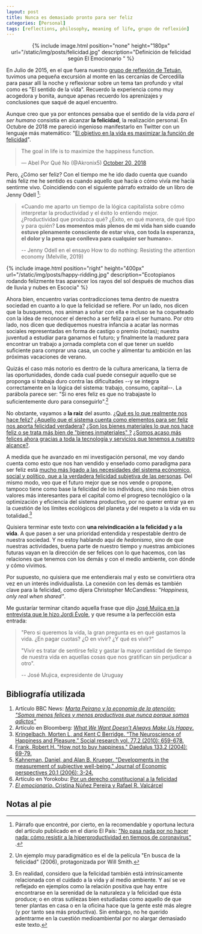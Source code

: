 ```yaml
---
layout: post
title: Nunca es demasiado pronto para ser feliz
categories: [Personal]
tags: [reflections, philosophy, meaning of life, grupo de reflexión]
---
```


<center>
{% include image.html position="none" height="180px" url="/static/img/posts/felicidad.jpg" description="Definición de felicidad según El Emocionario " %}
</center>

En Julio de 2015, en el que fuera nuestro [grupo de reflexión de Tetuán](https://grupodereflexion.wordpress.com), tuvimos una pequeña excursión al monte en las cercanías de Cercedilla para pasar allí la noche y reflexionar sobre un tema tan profundo y vital como es "El sentido de la vida". Recuerdo la experiencia como muy acogedora y bonita, aunque apenas recuerdo los aprenizajes y conclusiones que saqué de aquel encuentro.

Aunque creo que ya por entonces pensaba que el sentido de la vida _para el ser humano_ consistía en alcanzar **la felicidad**, la realización personal. En Octubre de 2018 me pareció ingenioso manifestarlo en Twitter con un lenguaje más matemático: "[El objetivo en la vida es maximizar la función de felicidad](https://twitter.com/Akronix5/status/1053706757372043265?s=20
)".

<blockquote class="twitter-tweet"><p lang="en" dir="ltr">The goal in life is to maximize the happiness function.</p>&mdash; Abel Por Qué No (@Akronix5) <a href="https://twitter.com/Akronix5/status/1053706757372043265?ref_src=twsrc%5Etfw">October 20, 2018</a></blockquote> <script async src="https://platform.twitter.com/widgets.js" charset="utf-8"></script>


Pero, ¿Cómo ser feliz? Con el tiempo me he ido dado cuenta que cuando más feliz me he sentido es cuando aquello que hacía o cómo vivía me hacía sentirme vivo. Coincidiendo con el siguiente párrafo extraído de un libro de Jenny Odell [^1]:

> «Cuando me aparto un tiempo de la lógica capitalista sobre cómo interpretar la productividad y el éxito lo entiendo mejor. ¿Productividad que produzca qué? ¿Éxito, en qué manera, de qué tipo y para quién? **Los momentos más plenos de mi vida han sido cuando estuve plenamente consciente de estar viva, con toda la esperanza, el dolor y la pena que conlleva para cualquier ser humano**».
>
> -- Jenny Odell en el ensayo How to do nothing: Resisting the attention economy  (Melville, 2019)

[^1]: Párrafo que encontré, por cierto, en la recomendable y oportuna lectura del artículo publicado en el diario El País: ["No pasa nada por no hacer nada: cómo resistir a la hiperproductividad en tiempos de coronavirus" ](https://smoda.elpais.com/belleza/ducharse-todos-los-dias-importa-aunque-no-salgas-de-casa/).

{% include image.html position="right" height="400px" url="/static/img/posts/happy-ridding.jpg" description="Ecotopianos rodando felizmente tras aparecer los rayos del sol después de muchos días de lluvia y nubes en Escocia" %}

Ahora bien, encuentro varias contradicciones tema dentro de nuestra sociedad en cuanto a lo que la felicidad se refiere. Por un lado, nos dicen que la busquemos, nos animan a soñar con ella e incluso se ha coqueteado con la idea de reconocer el derecho a ser feliz para el ser humano. Por otro lado, nos dicen que dediquemos nuestra infancia a acatar las normas sociales representadas en forma de castigo o premio (notas); nuestra juventud a estudiar para ganarnos el futuro; y finalmente la madurez para encontrar un trabajo a jornada completa con el que tener un sueldo suficiente para comprar una casa, un coche y alimentar tu ambición en las próximas vacaciones de verano.


Quizás el caso más notorio es dentro de la cultura americana, la tierra de las oportunidades, donde cada cual puede conseguir aquello que se proponga si trabaja duro contra las dificultades --y se integra correctamente en la lógica del sistema: trabajo, consumo, capital--. La parábola parece ser: "Si no eres feliz es que no trabajaste lo suficientemente duro para conseguirlo".[^2]

[^2]: Un ejemplo muy paradigmático es el de la película "En busca de la felicidad" (2006), protagonizada por Will Smith.

No obstante, vayamos a **la raíz** del asunto. [¿Qué es lo que realmente nos hace feliz?](https://www.ncbi.nlm.nih.gov/pmc/articles/PMC3008658/)
[¿Aquello que el sistema cuenta como elementos para ser feliz nos aporta felicidad verdadera?](https://www.bloomberg.com/amp/opinion/articles/2019-05-01/what-we-want-doesn-t-always-make-us-happy) [¿Son los bienes materiales lo que nos hace feliz o se trata más bien de "bienes inmateriales" ?](https://www.mitpressjournals.org/doi/10.1162/001152604323049415) [¿Somos acaso más felices ahora gracias a toda la tecnología y servicios que tenemos a nuestro alcance?](https://www.bbc.com/mundo/amp/noticias-51268343?__twitter_impression=true).


A medida que he avanzado en mi investigación personal, me voy dando cuenta como esto que nos han vendido y enseñado como paradigma para ser feliz está [mucho más ligado a las necesidades del sistema ecónomico, social y político, que a la verdadera felicidad subjetiva de las personas](https://www.yorokobu.es/felicidad-por-ley/). Del mismo modo, veo que el futuro mejor que se nos vende o propone, tampoco tiene como base la felicidad de los individuos, sino más bien otros valores más interesantes para el capital como el progreso tecnológico o la optimización y eficiencia del sistema productivo, por no querer entrar ya en la cuestión de los límites ecológicos del planeta y del respeto a la vida en su totalidad.[^3]


[^3]: En realidad, considero que la felicidad también está intrínsicamente relacionada con el cuidado a la vida y al medio ambiente. Y así se ve reflejado en ejemplos como la relación positiva que hay entre encontrarse en la serenidad de la naturaleza y la felicidad que ésta produce; o en otras sutilezas bien estudiadas como aquello de que tener plantas en casa o en la oficina hace que la gente esté más alegre (y por tanto sea más productiva). Sin embargo, no he querido adentrarme en la cuestión medioambiental por no alargar demasiado este texto.


Quisiera terminar este texto con **una reivindicación a la felicidad y a la vida**. A que pasen a ser una prioridad entendida y respestable dentro de nuestra sociedad. Y no estoy hablando aquí de _hedonismo_, sino de que nuestras actividades, buena parte de nuestro tiempo y nuestras ambiciones futuras vayan en la dirección de ser felices con lo que hacemos, con las relaciones que tenemos con los demás y con el medio ambiente, con dónde y cómo vivimos.



Por supuesto, no quisiera que me entendierais mal y esto se convirtiera otra vez en un interés individualista. La conexión con les demás es también clave para la felicidad, como dijera Christopher McCandless: _"Happiness, only real when shared"_.

Me gustaríar terminar citando aquella frase que dijo [José Mujica en la entrevista que le hizo Jordi Évole](https://www.lasexta.com/programas/lo-de-evole/mejores-momentos/la-reflexion-de-jose-mujica-sobre-la-felicidad-en-tiempos-de-coronavirus-gastamos-el-tiempo-en-vivir-pero-que-es-vivir_202003295e80ddd795e62a0001c5029f.html), y que resume a la perfección esta entrada:

> "Pero si queremos la vida, la gran pregunta es en qué gastamos la vida. ¿En pagar cuotas? ¿O en vivir? ¿Y qué es vivir?"
>
> "Vivir es tratar de sentirse feliz y gastar la mayor cantidad de tiempo de nuestra vida en aquellas cosas que nos gratifican sin perjudicar a otro".
>
> -- José Mujica, expresidente de Uruguay


## Bibliografía utilizada
1.  Artículo BBC News: [_Marta Peirano y la economía de la atención: "Somos menos felices y menos productivos que nunca porque somos adictos"_](https://www.bbc.com/mundo/noticias-51268343)
2. Artículo en Bloomberg: [_What We Want Doesn’t Always Make Us Happy_.](https://www.bloomberg.com/opinion/articles/2019-05-01/what-we-want-doesn-t-always-make-us-happy)
3. [Kringelbach, Morten L, and Kent C Berridge. “The Neuroscience of Happiness and Pleasure.” Social research vol. 77,2 (2010): 659-678.](https://www.ncbi.nlm.nih.gov/pmc/articles/PMC3008658/)
4. [Frank, Robert H. "How not to buy happiness." Daedalus 133.2 (2004): 69-79.](https://www.mitpressjournals.org/doi/10.1162/001152604323049415)
5. [Kahneman, Daniel, and Alan B. Krueger. "Developments in the measurement of subjective well-being." Journal of Economic perspectives 20.1 (2006): 3-24.](https://www.aeaweb.org/articles?id=10.1257%2F089533006776526030)
6. Artículo en Yorokobu: [Por un derecho constitucional a la felicidad](https://www.yorokobu.es/felicidad-por-ley/)
7. [_El emocionario_. Cristina Núñez Pereira y Rafael R. Valcárcel](https://www.palabrasaladas.com/emocionario.html)

## Notas al pie
